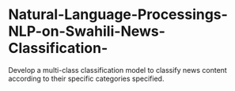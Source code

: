 # Natural-Language-Processings-NLP-on-Swahili-News-Classification-
Develop a multi-class classification model to classify news content according to their specific categories specified.
